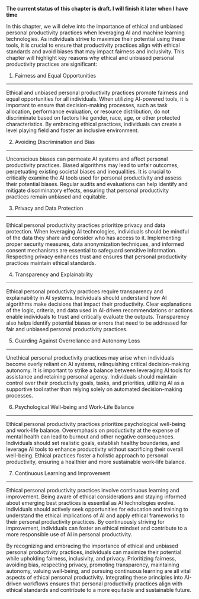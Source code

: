 **The current status of this chapter is draft. I will finish it later when I have time**

In this chapter, we will delve into the importance of ethical and unbiased personal productivity practices when leveraging AI and machine learning technologies. As individuals strive to maximize their potential using these tools, it is crucial to ensure that productivity practices align with ethical standards and avoid biases that may impact fairness and inclusivity. This chapter will highlight key reasons why ethical and unbiased personal productivity practices are significant:

1. Fairness and Equal Opportunities
-----------------------------------

Ethical and unbiased personal productivity practices promote fairness and equal opportunities for all individuals. When utilizing AI-powered tools, it is important to ensure that decision-making processes, such as task allocation, performance evaluation, or resource distribution, do not discriminate based on factors like gender, race, age, or other protected characteristics. By embracing ethical practices, individuals can create a level playing field and foster an inclusive environment.

2. Avoiding Discrimination and Bias
-----------------------------------

Unconscious biases can permeate AI systems and affect personal productivity practices. Biased algorithms may lead to unfair outcomes, perpetuating existing societal biases and inequalities. It is crucial to critically examine the AI tools used for personal productivity and assess their potential biases. Regular audits and evaluations can help identify and mitigate discriminatory effects, ensuring that personal productivity practices remain unbiased and equitable.

3. Privacy and Data Protection
------------------------------

Ethical personal productivity practices prioritize privacy and data protection. When leveraging AI technologies, individuals should be mindful of the data they share and consider who has access to it. Implementing proper security measures, data anonymization techniques, and informed consent mechanisms are essential to safeguard sensitive information. Respecting privacy enhances trust and ensures that personal productivity practices maintain ethical standards.

4. Transparency and Explainability
----------------------------------

Ethical personal productivity practices require transparency and explainability in AI systems. Individuals should understand how AI algorithms make decisions that impact their productivity. Clear explanations of the logic, criteria, and data used in AI-driven recommendations or actions enable individuals to trust and critically evaluate the outputs. Transparency also helps identify potential biases or errors that need to be addressed for fair and unbiased personal productivity practices.

5. Guarding Against Overreliance and Autonomy Loss
--------------------------------------------------

Unethical personal productivity practices may arise when individuals become overly reliant on AI systems, relinquishing critical decision-making autonomy. It is important to strike a balance between leveraging AI tools for assistance and retaining personal agency. Individuals should maintain control over their productivity goals, tasks, and priorities, utilizing AI as a supportive tool rather than relying solely on automated decision-making processes.

6. Psychological Well-being and Work-Life Balance
-------------------------------------------------

Ethical personal productivity practices prioritize psychological well-being and work-life balance. Overemphasis on productivity at the expense of mental health can lead to burnout and other negative consequences. Individuals should set realistic goals, establish healthy boundaries, and leverage AI tools to enhance productivity without sacrificing their overall well-being. Ethical practices foster a holistic approach to personal productivity, ensuring a healthier and more sustainable work-life balance.

7. Continuous Learning and Improvement
--------------------------------------

Ethical personal productivity practices involve continuous learning and improvement. Being aware of ethical considerations and staying informed about emerging best practices is essential as AI technologies evolve. Individuals should actively seek opportunities for education and training to understand the ethical implications of AI and apply ethical frameworks to their personal productivity practices. By continuously striving for improvement, individuals can foster an ethical mindset and contribute to a more responsible use of AI in personal productivity.

By recognizing and embracing the importance of ethical and unbiased personal productivity practices, individuals can maximize their potential while upholding fairness, inclusivity, and privacy. Prioritizing fairness, avoiding bias, respecting privacy, promoting transparency, maintaining autonomy, valuing well-being, and pursuing continuous learning are all vital aspects of ethical personal productivity. Integrating these principles into AI-driven workflows ensures that personal productivity practices align with ethical standards and contribute to a more equitable and sustainable future.
